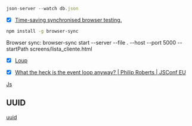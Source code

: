 ```js
json-server --watch db.json
```

- [x] [Time-saving synchronised browser testing.](https://browsersync.io/)

```sh
npm install -g browser-sync
```

Browser sync: browser-sync start --server --file . --host --port 5000 --startPath screens/lista_cliente.html


- [x] [Loup](http://latentflip.com/loupe/?code=JC5vbignYnV0dG9uJywgJ2NsaWNrJywgZnVuY3Rpb24gb25DbGljaygpIHsKICAgIHNldFRpbWVvdXQoZnVuY3Rpb24gdGltZXIoKSB7CiAgICAgICAgY29uc29sZS5sb2coJ1lvdSBjbGlja2VkIHRoZSBidXR0b24hJyk7ICAgIAogICAgfSwgMjAwMCk7Cn0pOwoKY29uc29sZS5sb2coIkhpISIpOwoKc2V0VGltZW91dChmdW5jdGlvbiB0aW1lb3V0KCkgewogICAgY29uc29sZS5sb2coIkNsaWNrIHRoZSBidXR0b24hIik7Cn0sIDUwMDApOwoKY29uc29sZS5sb2coIldlbGNvbWUgdG8gbG91cGUuIik7!!!PGJ1dHRvbj5DbGljayBtZSE8L2J1dHRvbj4%3D)

- [x] [What the heck is the event loop anyway? | Philip Roberts | JSConf EU](https://youtu.be/8aGhZQkoFbQ)


[Js](https://www.youtube.com/embed/8aGhZQkoFbQ)
## UUID

[uuid](https://cdnjs.cloudflare.com/ajax/libs/uuid/8.3.2/uuid.min.js)

